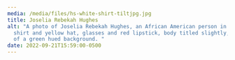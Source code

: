 ```yaml
---
media: /media/files/hs-white-shirt-tiltjpg.jpg
title: Joselia Rebekah Hughes
alt: "A photo of Joselia Rebekah Hughes, an African American person in a white T
  shirt and yellow hat, glasses and red lipstick, body titled slightly, in front
  of a green hued background. "
date: 2022-09-21T15:59:00-0500
---
```

